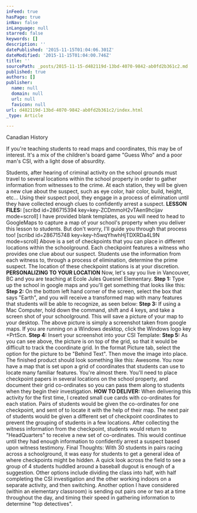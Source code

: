 ```yaml
---
inFeed: true
hasPage: true
inNav: false
inLanguage: null
starred: false
keywords: []
description: ''
datePublished: '2015-11-15T01:04:06.301Z'
dateModified: '2015-11-15T01:04:00.746Z'
title: ''
sourcePath: _posts/2015-11-15-d482119d-13bd-4070-9842-ab0fd2b361c2.md
published: true
authors: []
publisher:
  name: null
  domain: null
  url: null
  favicon: null
url: d482119d-13bd-4070-9842-ab0fd2b361c2/index.html
_type: Article

---
```

Canadian History

If you're teaching students to read maps and coordinates, this may be of interest. It's a mix of the children's board game "Guess Who" and a poor man's CSI, with a light dose of absurdity.

Students, after hearing of criminal activity on the school grounds must travel to several locations within the school property in order to gather information from witnesses to the crime. At each station, they will be given a new clue about the suspect, such as eye color, hair color, build, height, etc... Using their suspect pool, they engage in a process of elimination until they have collected enough clues to confidently arrest a suspect.
**LESSON FILES:**
\[scribd id=286715394 key=key-ZCDmmoH2vTAen9hcijav mode=scroll\]
I have provided blank templates, as you will need to head to GoogleMaps to capture a map of your school's property when you deliver this lesson to students. But don't worry, I'll guide you through that process too!
\[scribd id=286715748 key=key-h5wqYhwhHjTDXRDa4L9N mode=scroll\]
Above is a set of checkpoints that you can place in different locations within the schoolground. Each checkpoint features a witness who provides one clue about our suspect. Students use the information from each witness to, through a process of elimination, determine the prime suspect.
The location of these checkpoint stations is at your discretion.
**PERSONALIZING TO YOUR LOCATION**
Now, let's say you live in Vancouver, BC and you are teaching at Ecole Jules Quesnel Elementary.
**Step 1:** Type up the school in google maps and you'll get something that looks like this:
**Step 2:** On the bottom left hand corner of the screen, select the box that says "Earth", and you will receive a transformed map with many features that students will be able to recognize, as seen below:
**Step 3:** If using a Mac Computer, hold down the command, shift and 4 keys, and take a screen shot of your schoolground. This will save a picture of your map to your desktop. The above picture is simply a screenshot taken from google maps.
If you are running on a Windows desktop, click the Windows logo key +PrtScn.
**Step 4:** Insert your screenshot into your CSI Template:
**Step 5:** As you can see above, the picture is on top of the grid, so that it would be difficult to track the coordinate grid. In the format Picture tab, select the option for the picture to be "Behind Text". Then move the image into place. The finished product should look something like this:
Awesome. You now have a map that is set upon a grid of coordinates that students can use to locate many familiar features. You're almost there. You'll need to place checkpoint papers in several locations on the school property, and document their grid co-ordinates so you can pass them along to students when they begin their investigation.
**HOW TO DELIVER:**
When delivering this activity for the first time, I created small cue cards with co-ordinates for each station. Pairs of students would be given the co-ordinates for one checkpoint, and sent of to locate it with the help of their map. The next pair of students would be given a different set of checkpoint coordinates to prevent the grouping of students in a few locations. After collecting the witness information from the checkpoint, students would return to "HeadQuarters" to receive a new set of co-ordinates. This would continue until they had enough information to confidently arrest a suspect based upon witness testimony.
Final Thoughts:
With 30 students in pairs racing across a schoolground, it was easy for students to get a general idea of where checkpoints might be hidden. A quick look across the field to see a group of 4 students huddled around a baseball dugout is enough of a suggestion.
Other options include dividing the class into half, with half completing the CSI investigation and the other working indoors on a separate activity, and then switching. Another option I have considered (within an elementary classroom) is sending out pairs one or two at a time throughout the day, and timing their speed in gathering information to determine "top detectives".